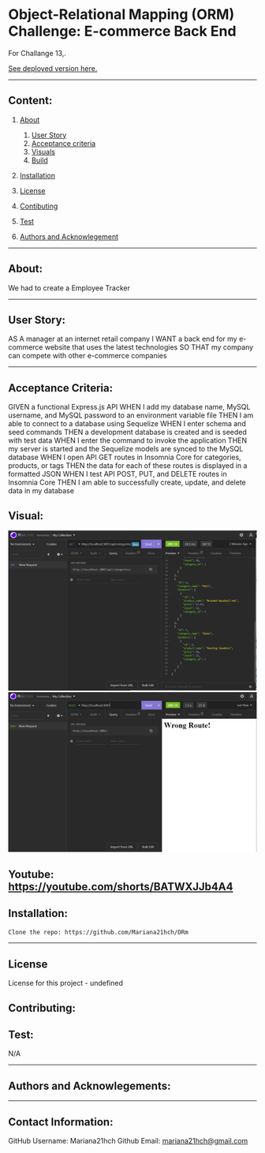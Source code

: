 # Object-Relational Mapping (ORM) Challenge: E-commerce Back End

  For Challange 13,.


  [See deployed version here.]({$dat,url})

  ---

  ## Content:
  
1. [About](#about)

    1. [User Story](#user%story)
    2. [Acceptance criteria](#acceptance%20criteria)
    3. [Visuals](#visuals)
    4. [Build](#build)
2. [Installation](#installtion)   
3. [License](#license) 
4. [Contibuting](#contribution)
5. [Test](#test)
6. [Authors and Acknowlegement](#authors%20and%20acknowlegemnt)

---

## About:

  We had to create a Employee Tracker

---

## User Story:

AS A manager at an internet retail company
I WANT a back end for my e-commerce website that uses the latest technologies
SO THAT my company can compete with other e-commerce companies

---

## Acceptance Criteria:
GIVEN a functional Express.js API
WHEN I add my database name, MySQL username, and MySQL password to an environment variable file
THEN I am able to connect to a database using Sequelize
WHEN I enter schema and seed commands
THEN a development database is created and is seeded with test data
WHEN I enter the command to invoke the application
THEN my server is started and the Sequelize models are synced to the MySQL database
WHEN I open API GET routes in Insomnia Core for categories, products, or tags
THEN the data for each of these routes is displayed in a formatted JSON
WHEN I test API POST, PUT, and DELETE routes in Insomnia Core
THEN I am able to successfully create, update, and delete data in my database


## Visual:

![working](./assets/snip%201.PNG)
![not working](./assets/snip%202.PNG)

Youtube: https://youtube.com/shorts/BATWXJJb4A4
---

## Installation:



    Clone the repo: https://github.com/Mariana21hch/ORm


---

## License

  License for this project - undefined

## Contributing: 


## Test:

  N/A

---

## Authors and Acknowlegements:



---

## Contact Information:

  GitHub Username: Mariana21hch
  Github Email: mariana21hch@gmail.com
